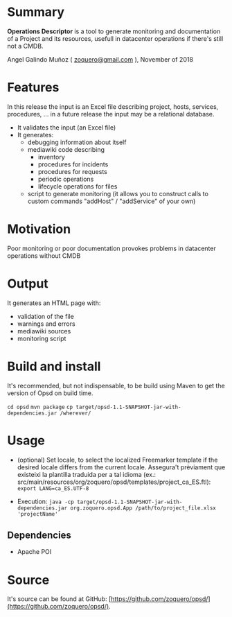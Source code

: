 # Summary

**Operations Descriptor** is a tool to generate monitoring and documentation of a Project and its resources, usefull in datacenter operations if there's still not a CMDB.

Angel Galindo Muñoz ( zoquero@gmail.com ), November of 2018

# Features

In this release the input is an Excel file describing project, hosts, services, procedures, ... in a future release the input may be a relational database.

* It validates the input (an Excel file)
* It generates:
    * debugging information about itself
    * mediawiki code describing
        * inventory
        * procedures for incidents
        * procedures for requests
        * periodic operations
        * lifecycle operations for files
    * script to generate monitoring (it allows you to construct calls to custom commands "addHost" / "addService" of your own)

# Motivation

Poor monitoring or poor documentation provokes problems in datacenter operations without CMDB

# Output

It generates an HTML page with:

* validation of the file
* warnings and errors
* mediawiki sources
* monitoring script

# Build and install

It's recommended, but not indispensable, to be build using Maven to get the version of Opsd on build time.

`cd opsd`
`mvn package`
`cp target/opsd-1.1-SNAPSHOT-jar-with-dependencies.jar /wherever/`

# Usage

* (optional) Set locale, to select the localized Freemarker template if the desired locale differs from the current locale. Assegura't prèviament que existeixi la plantilla traduida per a tal idioma (ex.: src/main/resources/org/zoquero/opsd/templates/project_ca_ES.ftl):
`export LANG=ca_ES.UTF-8`

* Execution:
`java -cp target/opsd-1.1-SNAPSHOT-jar-with-dependencies.jar org.zoquero.opsd.App /path/to/project_file.xlsx 'projectName'`

## Dependencies

* Apache POI

# Source
It's source can be found at GitHub: [https://github.com/zoquero/opsd/](https://github.com/zoquero/opsd/).

